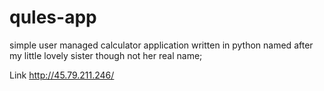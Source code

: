 # qules-app
simple user managed calculator application written in python named after my little lovely sister though not her real name;
 
Link http://45.79.211.246/